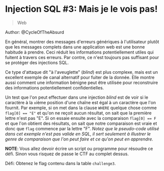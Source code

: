 # Injection SQL #3: Mais je le vois pas!

> Web

Author: @CycleOfTheAbsurd

En général, montrer des messages d'erreurs génériques à l'utilisateur plutôt que les messages complets dans une application web est une bonne habitude à prendre. Ceci réduit les informations potentiellement utiles qui fuitent à travers ces erreurs. Par contre, ce n'est toujours pas suffisant pour se protéger des injections SQL.

Ce type d'attaque dit "à l'aveuglette" (*blind*) est plus complexe, mais est un excellent exemple de canal alternatif pour fuiter de la donnée. Elle montre aussi comment une information bénigne peut être utilisée pour reconstruire des informations potentiellement confidentielles.

Un test que l'on peut effectuer dans une injection _blind_ est de voir si le caractère à la `x`ième position d'une chaîne est égal à un caractère que l'on fournit. Par exemple, si on met dans la clause `WHERE` quelque chose comme `flag[0] == "E"` et qu'on ne reçoit aucun résultat, on sait que la première lettre n'est pas "E". Si on essaie ensuite avec la comparaison `flag[0] == F` et que l'on obtient des résultats, on sait que notre comparaison est vraie et donc que `flag` commence par la lettre "F". _Notez que le pseudo-code utilisé dans cet exemple n'est pas valide en SQL, il sert seulement à illustrer le genre de comparaison que l'on peut faire et ce qu'on peut en apprendre._

**NOTE**: Vous allez devoir écrire un script ou programme pour résoudre ce défi. Sinon vous risquez de passe le CTF au complet dessus.

Défi: Obtenez le flag contenu dans la table `challenge3`.
